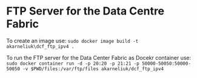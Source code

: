 # FTP Server for the Data Centre Fabric

To create an image use:
`sudo docker image build -t akarneliuk\dcf_ftp_ipv4 .`

To run the FTP server for the Data Center Fabric as Docekr container use:
`sudo docker container run -d -p 20:20 -p 21:21 -p 50000-50050:50000-50050 -v $PWD/files:/var/ftp/files akarneliuk/dcf_ftp_ipv4`
